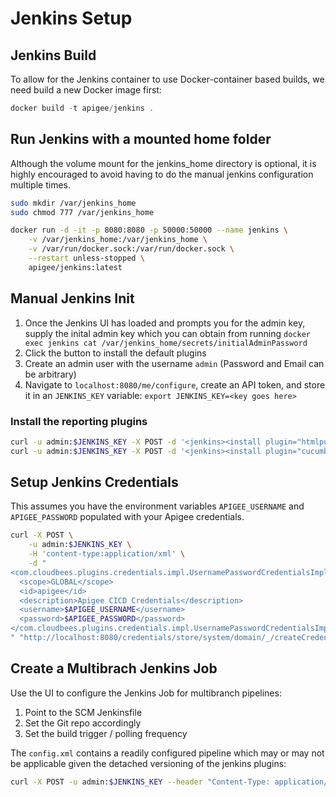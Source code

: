 # Jenkins Setup

## Jenkins Build

To allow for the Jenkins container to use Docker-container based builds, we need build a new Docker image first:

```js
docker build -t apigee/jenkins .
```

## Run Jenkins with a mounted home folder

Although the volume mount for the jenkins_home directory is optional, it is highly encouraged to avoid having to do the manual jenkins configuration multiple times. 

```sh
sudo mkdir /var/jenkins_home
sudo chmod 777 /var/jenkins_home

docker run -d -it -p 8080:8080 -p 50000:50000 --name jenkins \
    -v /var/jenkins_home:/var/jenkins_home \
    -v /var/run/docker.sock:/var/run/docker.sock \
    --restart unless-stopped \
    apigee/jenkins:latest
```

## Manual Jenkins Init

1. Once the Jenkins UI has loaded and prompts you for the admin key, supply the inital admin key which you can obtain from running `docker exec jenkins cat /var/jenkins_home/secrets/initialAdminPassword`
1. Click the button to install the default plugins
1. Create an admin user with the username `admin` (Password and Email can be arbitrary)
1. Navigate to `localhost:8080/me/configure`, create an API token, and store it in an `JENKINS_KEY` variable: `export JENKINS_KEY=<key goes here>`


### Install the reporting plugins

```sh
curl -u admin:$JENKINS_KEY -X POST -d '<jenkins><install plugin="htmlpublisher@1.22" /></jenkins>' --header 'Content-Type: text/xml' "http://localhost:8080/pluginManager/installNecessaryPlugins"
curl -u admin:$JENKINS_KEY -X POST -d '<jenkins><install plugin="cucumber-reports@5.0.2" /></jenkins>' --header 'Content-Type: text/xml' "http://localhost:8080/pluginManager/installNecessaryPlugins"
```

## Setup Jenkins Credentials

This assumes you have the environment variables `APIGEE_USERNAME` and `APIGEE_PASSWORD` populated with your Apigee credentials.

```sh
curl -X POST \
    -u admin:$JENKINS_KEY \
    -H 'content-type:application/xml' \
    -d "
<com.cloudbees.plugins.credentials.impl.UsernamePasswordCredentialsImpl>
  <scope>GLOBAL</scope>
  <id>apigee</id>
  <description>Apigee CICD Credentials</description>
  <username>$APIGEE_USERNAME</username>
  <password>$APIGEE_PASSWORD</password>
</com.cloudbees.plugins.credentials.impl.UsernamePasswordCredentialsImpl>
" "http://localhost:8080/credentials/store/system/domain/_/createCredentials"
```

## Create a Multibrach Jenkins Job

Use the UI to configure the Jenkins Job for multibranch pipelines:

1. Point to the SCM Jenkinsfile
1. Set the Git repo accordingly
1. Set the build trigger / polling frequency

The `config.xml` contains a readily configured pipeline which may or may not be applicable given the detached versioning of the jenkins plugins:

```sh
curl -X POST -u admin:$JENKINS_KEY --header "Content-Type: application/xml" -d '@config.xml' http://localhost:8080/createItem?name=CurrencyAPI
```